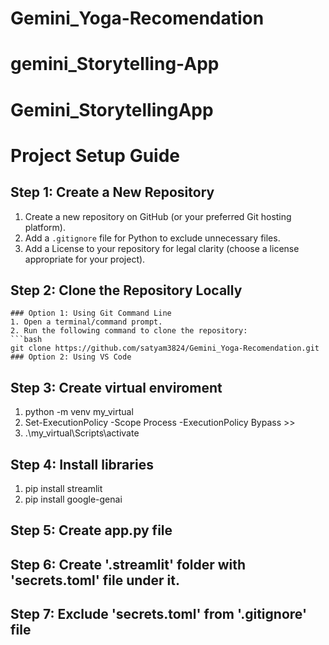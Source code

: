 # Gemini_Yoga-Recomendation
# gemini_Storytelling-App
# Gemini_StorytellingApp

# Project Setup Guide

## Step 1: Create a New Repository
1. Create a new repository on GitHub (or your preferred Git hosting platform).
2. Add a `.gitignore` file for Python to exclude unnecessary files.
3. Add a License to your repository for legal clarity (choose a license appropriate for your project).

## Step 2: Clone the Repository Locally

    ### Option 1: Using Git Command Line
    1. Open a terminal/command prompt.
    2. Run the following command to clone the repository:
    ```bash
    git clone https://github.com/satyam3824/Gemini_Yoga-Recomendation.git
    ### Option 2: Using VS Code

## Step 3: Create virtual enviroment
1. python -m venv my_virtual
2. Set-ExecutionPolicy -Scope Process -ExecutionPolicy Bypass >>
3. .\my_virtual\Scripts\activate

## Step 4: Install libraries
1. pip install streamlit
2. pip install google-genai

## Step 5: Create app.py file

## Step 6: Create '.streamlit' folder with 'secrets.toml' file under it.

## Step 7: Exclude 'secrets.toml' from '.gitignore' file